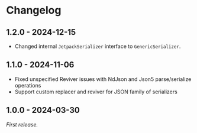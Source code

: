 # Changelog

## 1.2.0 - 2024-12-15

- Changed internal `JetpackSerializer` interface to `GenericSerializer`.

## 1.1.0 - 2024-11-06

- Fixed unspecified Reviver issues with NdJson and Json5 parse/serialize operations
- Support custom replacer and reviver for JSON family of serializers

## 1.0.0 - 2024-03-30

_First release._
